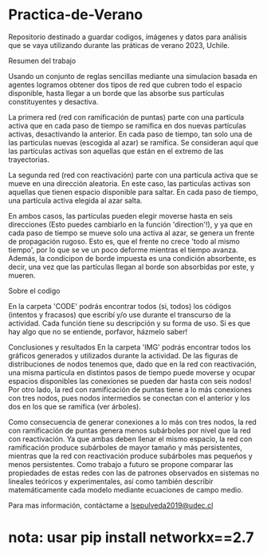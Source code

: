 # Practica-de-Verano

Repositorio destinado a guardar codigos, imágenes y datos para análisis que se vaya utilizando durante las práticas de verano 2023, Uchile. 

Resumen del trabajo 

Usando un conjunto de reglas sencillas mediante una simulacion basada en agentes logramos obtener dos tipos de red que cubren todo el espacio disponible, hasta llegar a un borde que las absorbe sus partículas constituyentes y desactiva. 

La primera red (red con ramificación de puntas) parte con una partícula activa que en cada paso de tiempo se ramifica  en dos nuevas partículas activas, desactivando la anterior. En cada paso de tiempo, tan solo una de las particulas nuevas (escogida al azar) se ramifica. Se consideran aquí que las partículas activas son aquellas que están en el extremo de las trayectorias. 

La segunda red (red con reactivación) parte con una partícula activa que se mueve en una dirección aleatoria. En este caso, las particulas activas son aquellas que tienen espacio disponible para saltar. En cada paso de tiempo, una partícula activa elegida al azar salta. 

En ambos casos, las particulas pueden elegir moverse hasta en seis direcciones (Esto puedes cambiarlo en la función 'direction'!), y ya que en cada paso de tiempo se mueve solo una activa al azar, se genera un frente de propagación rugoso. Esto es, que el frente no crece 'todo al mismo tiempo', por lo que se ve un poco deforme mientras el tiempo avanza. Además, la condicipon de borde impuesta es una condición absorbente, es decir, una vez que las partículas llegan al borde son absorbidas por este, y mueren. 

Sobre el codigo 

En la carpeta 'CODE' podrás encontrar todos (si, todos) los códigos (intentos y fracasos) que escribí y/o use durante el transcurso de la actividad. Cada función tiene su descripción y su forma de uso. Si es que hay algo que no se entiende, porfavor, házmelo saber! 

Conclusiones y resultados
En la carpeta 'IMG' podrás encontrar todos los gráficos generados y utilizados durante la actividad.  De las figuras de distribuciones de nodos tenemos que, dado que en la red con reactivación, una misma partícula en distintos pasos de tiempo puede moverse y ocupar espacios disponibles las conexiones se pueden dar hasta con seis nodos! Por otro lado, la red con ramificación de puntas tiene a lo más conexiones con tres nodos, pues nodos intermedios se conectan con el anterior y los dos en los que se ramifica (ver árboles). 

Como consecuencia de generar conexiones a lo más con tres nodos, la red con ramificación de puntas genera menos subárboles por nivel que la red con
reactivación. Ya que ambas deben llenar el mismo espacio, la red con ramificación produce subárboles de mayor tamaño y más persistentes, mientras que la red con
reactivación produce subárboles mas pequeños y menos persistentes.
Como trabajo a futuro se propone comparar las propiedades de estas redes con las de patrones observados en sistemas no lineales teóricos y experimentales, así como
también describir matemáticamente cada modelo mediante ecuaciones de campo medio.

Para mas información, contáctame a lsepulveda2019@udec.cl

# nota: usar pip install networkx==2.7
